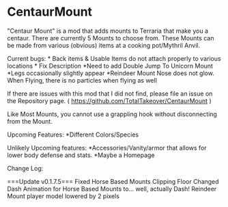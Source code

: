 # CentaurMount

"Centaur Mount" is a mod that adds mounts to Terraria that make you a centaur. There are currently 5 Mounts to choose from. These Mounts can be made from various (obvious) items at a cooking pot/Mythril Anvil.

Current bugs:
*<priority> Back items & Usable Items do not attach properly to various locations
*<priority> Fix Description
*Need to add Double Jump To Unicorn Mount
*Legs occasionally slightly appear
*Reindeer Mount Nose does not glow. When Flying, there is no particles when flying as well

If there are issues with this mod that I did not find, please file an issue on the Repository page. ( https://github.com/TotalTakeover/CentaurMount )

Like Most Mounts, you cannot use a grappling hook without disconnecting from the Mount.

Upcoming Features:
*Different Colors/Species

Unlikely Upcoming features:
*Accessories/Vanity/armor that allows for lower body defense and stats.
*Maybe a Homepage

Change Log:

===Update v0.1.7.5===
Fixed Horse Based Mounts Clipping Floor
Changed Dash Animation for Horse Based Mounts to... well, actually Dash!
Reindeer Mount player model lowered by 2 pixels